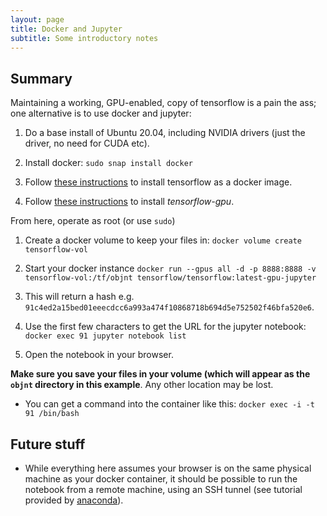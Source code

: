 ```yaml
---
layout: page
title: Docker and Jupyter
subtitle: Some introductory notes
---
```


## Summary

Maintaining a working, GPU-enabled, copy of tensorflow is a pain the ass; one alternative is to use docker and jupyter:

1. Do a base install of Ubuntu 20.04, including NVIDIA drivers (just the driver, no need for CUDA etc).

1. Install docker: `sudo snap install docker`

1. Follow [these instructions](https://www.tensorflow.org/install) to install tensorflow as a docker image. 

1. Follow [these instructions](https://docs.nvidia.com/datacenter/cloud-native/container-toolkit/install-guide.html#docker) to install _tensorflow-gpu_. 

From here, operate as root (or use `sudo`)

1. Create a docker volume to keep your files in: `docker volume create tensorflow-vol`

1. Start your docker instance `docker run --gpus all -d -p 8888:8888 -v tensorflow-vol:/tf/objnt tensorflow/tensorflow:latest-gpu-jupyter`

1. This will return a hash e.g. `91c4ed2a15bed01eeecdcc6a993a474f10868718b694d5e752502f46bfa520e6`.

1. Use the first few characters to get the URL for the jupyter notebook: `docker exec 91 jupyter notebook list`

1. Open the notebook in your browser.

**Make sure you save your files in your volume (which will appear as the `objnt` directory in this example**. Any other location may be lost. 

- You can get a command into the container like this: `docker exec -i -t 91 /bin/bash`

## Future stuff

- While everything here assumes your browser is on the same physical machine as your docker container, it should be possible to run the notebook from a remote machine, using an SSH tunnel (see tutorial provided by [anaconda](https://docs.anaconda.com/anaconda/user-guide/tasks/remote-jupyter-notebook/)).

